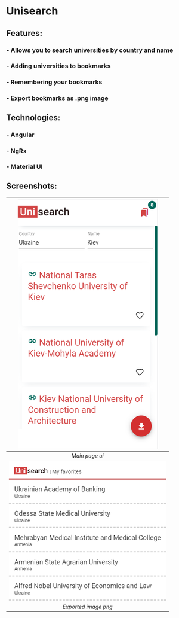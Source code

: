 # Unisearch
## Features: 

### - Allows you to search universities by country and name
### - Adding universities to bookmarks
### - Remembering your bookmarks
### - Export bookmarks as .png image

## Technologies: 

### - Angular
### - NgRx
### - Material UI

## Screenshots:

| ![space-1.jpg](src/assets/screen-2.png) | 
|:--:| 
| *Main page ui* |
|![exported-img](src/assets/screen-1.png) |
| *Exported image png* |


